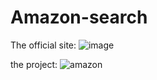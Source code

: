 # Amazon-search

The official site:
![image](https://user-images.githubusercontent.com/28409805/153820804-1af3e453-b956-4b2a-8602-ecea6a6bbfd2.png)



the project:
![amazon](https://user-images.githubusercontent.com/28409805/153820501-c998439e-cbcb-40ed-9827-435d6d347504.png)
